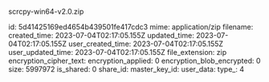 scrcpy-win64-v2.0.zip

id: 5d41425169ed4654b439501fe417cdc3
mime: application/zip
filename: 
created_time: 2023-07-04T02:17:05.155Z
updated_time: 2023-07-04T02:17:05.155Z
user_created_time: 2023-07-04T02:17:05.155Z
user_updated_time: 2023-07-04T02:17:05.155Z
file_extension: zip
encryption_cipher_text: 
encryption_applied: 0
encryption_blob_encrypted: 0
size: 5997972
is_shared: 0
share_id: 
master_key_id: 
user_data: 
type_: 4